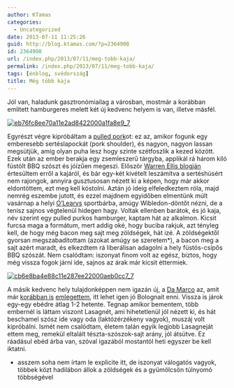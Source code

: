 ```yaml
---
author: KTamas
categories:
  - Uncategorized
date: 2013-07-11 11:25:26
guid: http://blog.ktamas.com/?p=2364908
id: 2364908
url: /index.php/2013/07/11/meg-tobb-kaja/
permalink: /index.php/2013/07/11/meg-tobb-kaja/
tags: [énblog, svédország]
title: Még több kaja
---
```


Jól van, haladunk gasztronómiailag a városban, mostmár a korábban említett hamburgeres melett két új kedvenc helyem is van, illetve másfél.

[<img src="/wp-content/uploads/2013/07/eb76fc8ee70a11e2ad8422000a1fa8e9_7.jpg" alt="eb76fc8ee70a11e2ad8422000a1fa8e9_7" width="612" height="612" class="aligncenter size-full wp-image-2364910" srcset="/wp-content/uploads/2013/07/eb76fc8ee70a11e2ad8422000a1fa8e9_7.jpg 612w, /wp-content/uploads/2013/07/eb76fc8ee70a11e2ad8422000a1fa8e9_7-150x150.jpg 150w, /wp-content/uploads/2013/07/eb76fc8ee70a11e2ad8422000a1fa8e9_7-300x300.jpg 300w" sizes="(max-width: 612px) 100vw, 612px" />](/wp-content/uploads/2013/07/eb76fc8ee70a11e2ad8422000a1fa8e9_7.jpg)

Egyrészt végre kipróbáltam a [pulled pork](http://en.wikipedia.org/wiki/Pulled_pork)ot: ez az, amikor fogunk egy emberesebb sertéslapockát (pork shoulder), és nagyon, nagyon lassan megsütjük, amíg olyan puha lesz hogy szinte szétfoszlik a kezed között. Ezek után az ember berakja egy zsemleszerű tárgyba, applikál rá három kiló füstölt BBQ szószt és jóízűen megeszi. Először [Warren Ellis blogján](http://www.warrenellis.com/?p=14453) értesültem erről a kajáról, és bár egy-két kivételt leszámítva a sertéshúsért nem rajongok, annyira gusztusosan nézett ki a képen, hogy már akkor eldontöttem, ezt meg kell kóstolni. Aztán jó ideig elfeledkeztem róla, majd nemrég eszembe jutott, és ezzel majdnem egyidőben elmentünk múlt vasárnap a helyi [O&#8217;Learys](http://www.olearys.se/Default.aspx?ArticleID=3226&UnitID=5) sportbárba, amúgy Wibledon-döntőt nézni, de a tenisz sajnos végtelenül hidegen hagy. Voltak ellenben barátok, és jó kaja, név szerint egy pulled purkos hamburger, kaptam hát az alkalmon. Kicsit furcsa maga a formátum, mert addig oké, hogy buciba rakjuk, azt tényleg kell, de hogy még bacon meg sajt meg zöldségek, hát izé. A zöldségektől gyorsan megszabadítottam (azokat amúgy se szeretem*), a bacon meg a sajt azért maradt, és elkezdtem rá liberálisan adagolni a hely füstös-csípős BBQ szószát. Nem csalódtam: iszonyat finom volt az egész, biztos, hogy még vissza fogok járni ide, sajnos az árak már kicsit éttermiek.

[<img src="/wp-content/uploads/2013/07/cb6e8ba4e88c11e287ee22000aeb0cc7_7.jpg" alt="cb6e8ba4e88c11e287ee22000aeb0cc7_7" width="612" height="612" class="aligncenter size-full wp-image-2364911" srcset="/wp-content/uploads/2013/07/cb6e8ba4e88c11e287ee22000aeb0cc7_7.jpg 612w, /wp-content/uploads/2013/07/cb6e8ba4e88c11e287ee22000aeb0cc7_7-150x150.jpg 150w, /wp-content/uploads/2013/07/cb6e8ba4e88c11e287ee22000aeb0cc7_7-300x300.jpg 300w" sizes="(max-width: 612px) 100vw, 612px" />](/wp-content/uploads/2013/07/cb6e8ba4e88c11e287ee22000aeb0cc7_7.jpg)

A másik kedvenc hely tulajdonképpen nem igazán új, a [Da Marco](http://www.damarco.se/) az, amit már [korábban is](http://blog.ktamas.com/index.php/2013/03/02/szombat-draft/) [emlegettem](http://blog.ktamas.com/index.php/2013/02/12/munkaretreat-kedd/), itt lehet igen jó Bolognait enni. Vissza is járok egy-egy ebédre átlag 1-2 hetente. Tegnap amikor bementem, több embernél is láttam viszont Lasagnét, ami hihetetlenül jól nézett ki, és hát beschamel szósz ide vagy oda (laktózérzékeny vagyok), muszáj volt kipróbálni. Ismét nem csalódtam, életem talán egyik legjobb Lasagneját ettem meg, remekül eltalált tészta-szószok-sajt arány, jól átsütve. Ez ráadásul ebéd árba van, szóval igazából mostantól heti egyszer be kell iktatni.

* asszem soha nem írtam le explicite itt, de iszonyat válogatós vagyok, többek közt hadilábon állok a zöldségek és a gyümölcsön túlnyomó többségével
